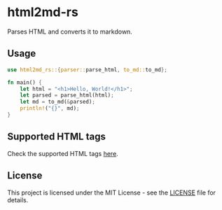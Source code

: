 # html2md-rs

Parses HTML and converts it to markdown.

## Usage

```rust
use html2md_rs::{parser::parse_html, to_md::to_md};

fn main() {
    let html = "<h1>Hello, World!</h1>";
    let parsed = parse_html(html);
    let md = to_md(&parsed);
    println!("{}", md);
}
```

## Supported HTML tags

Check the supported HTML tags [here](./src/structs.rs).

## License

This project is licensed under the MIT License - see the [LICENSE](./LICENSE) file for details.
